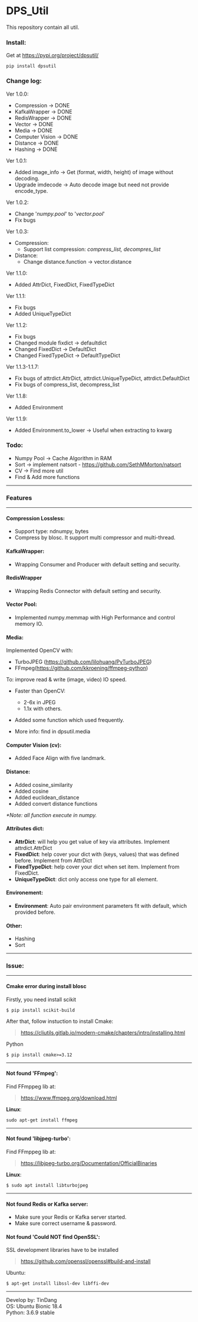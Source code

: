 # DPS_Util
This repository contain all util.

### Install:

Get at https://pypi.org/project/dpsutil/

```
pip install dpsutil
```

### Change log:

Ver 1.0.0:
- Compression -> DONE
- KafkaWrapper -> DONE
- RedisWrapper -> DONE
- Vector -> DONE
- Media -> DONE
- Computer Vision -> DONE
- Distance -> DONE
- Hashing -> DONE

Ver 1.0.1:
- Added image_info -> Get (format, width, height) of image without decoding.
- Upgrade imdecode -> Auto decode image but need not provide encode_type.

Ver 1.0.2:
- Change '_numpy.pool_' to '_vector.pool_'
- Fix bugs

Ver 1.0.3:
- Compression:
    - Support list compression: _compress_list, decompres_list_
- Distance: 
    - Change distance.function -> vector.distance

Ver 1.1.0:
- Added AttrDict, FixedDict, FixedTypeDict

Ver 1.1.1:
- Fix bugs
- Added UniqueTypeDict

Ver 1.1.2:
- Fix bugs
- Changed module fixdict -> defaultdict
- Changed FixedDict -> DefaultDict
- Changed FixedTypeDict -> DefaultTypeDict

Ver 1.1.3-1.1.7:
- Fix bugs of attrdict.AttrDict, attrdict.UniqueTypeDict, attrdict.DefaultDict
- Fix bugs of compress_list, decompress_list

Ver 1.1.8:
- Added Environment

Ver 1.1.9:
- Added Environment.to_lower -> Useful when extracting to kwarg

### Todo:

- Numpy Pool -> Cache Algorithm in RAM
- Sort -> implement natsort - https://github.com/SethMMorton/natsort
- CV -> Find more util
- Find & Add more functions
 ---
### Features

---
#### Compression Lossless:

- Support type: ndnumpy, bytes
- Compress by blosc. It support multi compressor and multi-thread.

#### KafkaWrapper:

- Wrapping Consumer and Producer with default setting and security.

#### RedisWrapper

- Wrapping Redis Connector with default setting and security.

#### Vector Pool:

- Implemented numpy.memmap with High Performance and control memory IO.

#### Media:

Implemented OpenCV with:

- TurboJPEG (https://github.com/lilohuang/PyTurboJPEG)
- FFmpeg(https://github.com/kkroening/ffmpeg-python) 

To: improve read & write (image, video) IO speed.
- Faster than OpenCV:
  - 2-6x in JPEG
  - 1.1x with others.

- Added some function which used frequently.
- More info: find in dpsutil.media

#### Computer Vision (cv):

- Added Face Align with five landmark.

#### Distance:

- Added cosine_similarity
- Added cosine
- Added euclidean_distance
- Added convert distance functions

_*Note: all function execute in numpy._

#### Attributes dict:

- **AttrDict**: will help you get value of key via attributes. Implement attrdict.AttrDict
- **FixedDict**: help cover your dict with (keys, values) that was defined before. Implement from AttrDict
- **FixedTypeDict**: help cover your dict when set item. Implement from FixedDict.
- **UniqueTypeDict**: dict only access one type for all element.


#### Environement:
- **Environment**: Auto pair environment parameters fit with default, which provided before. 

#### Other:

- Hashing
- Sort
---
### Issue:

---
#### Cmake error during install blosc

Firstly, you need install scikit

    $ pip install scikit-build
    
After that, follow instuction to install Cmake: 

> https://cliutils.gitlab.io/modern-cmake/chapters/intro/installing.html

Python 

    $ pip install cmake>=3.12   
---
#### Not found 'FFmpeg':

Find FFmppeg lib at:  
> https://www.ffmpeg.org/download.html

**Linux**:

    sudo apt-get install ffmpeg
---
#### Not found 'libjpeg-turbo':

Find FFmppeg lib at: 
> https://libjpeg-turbo.org/Documentation/OfficialBinaries

**Linux**:

    $ sudo apt install libturbojpeg
---
#### Not found Redis or Kafka server:

- Make sure your Redis or Kafka server started.
- Make sure correct username & password.

#### Not found 'Could NOT find OpenSSL':

SSL development libraries have to be installed
> https://github.com/openssl/openssl#build-and-install

Ubuntu:

    $ apt-get install libssl-dev libffi-dev

   
___

Develop by: TinDang   
OS: Ubuntu Bionic 18.4  
Python: 3.6.9 stable
